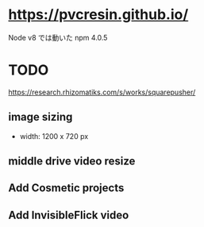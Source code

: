 # https://pvcresin.github.io/

Node v8 では動いた
npm 4.0.5

# TODO

https://research.rhizomatiks.com/s/works/squarepusher/

## image sizing

-   width: 1200 x 720 px

## middle drive video resize

## Add Cosmetic projects

## Add InvisibleFlick video
